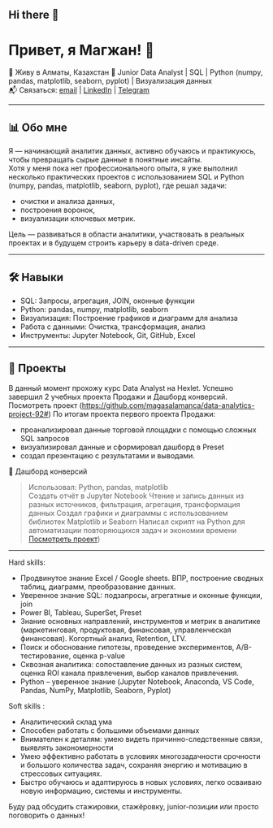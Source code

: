 ## Hi there 👋

# Привет, я Магжан! 👋

📍 Живу в Алматы, Казахстан 
💼 Junior Data Analyst | SQL | Python (numpy, pandas, matplotlib, seaborn, pyplot) | Визуализация данных  
📬 Связаться: [email](maga.29222@gmail.com) | [LinkedIn]([https://linkedin.com/in/...](https://www.linkedin.com/in/%D0%BC%D0%B0%D0%B3%D0%B6%D0%B0%D0%BD-%D0%BA%D0%B0%D0%BB%D0%BC%D1%83%D1%85%D0%B0%D0%BC%D0%B1%D0%B5%D1%82%D0%BE%D0%B2-863048369?utm_source=share&utm_campaign=share_via&utm_content=profile&utm_medium=ios_app)) | [Telegram](@ClintEastwoods)

---

## 📊 Обо мне

Я — начинающий аналитик данных, активно обучаюсь и практикуюсь, чтобы превращать сырые данные в понятные инсайты.  
Хотя у меня пока нет профессионального опыта, я уже выполнил несколько практических проектов с использованием SQL и Python (numpy, pandas, matplotlib, seaborn, pyplot), где решал задачи:  
- очистки и анализа данных,  
- построения воронок,  
- визуализации ключевых метрик.

Цель — развиваться в области аналитики, участвовать в реальных проектах и в будущем строить карьеру в data-driven среде.

---

## 🛠️ Навыки

- SQL: Запросы, агрегация, JOIN, оконные функции
- Python: pandas, numpy, matplotlib, seaborn
- Визуализация: Построение графиков и диаграмм для анализа
- Работа с данными: Очистка, трансформация, анализ
- Инструменты: Jupyter Notebook, Git, GitHub, Excel

---

## 🚀 Проекты

В данный момент прохожу курс Data Analyst на Hexlet. Успешно завершил 2 учебных проекта Продажи и Дашборд конверсий.
Посмотреть проект   (https://github.com/magasalamanca/data-analytics-project-92#)
По итогам проекта первого проекта Продажи:
- проанализировал данные торговой площадки с помощью сложных SQL запросов
- визуализировал данные и сформировал дашборд в Preset
- создал презентацию с результатами и выводами.

 📌 Дашборд конверсий
> Использовал: Python, pandas, matplotlib  
> Создать отчёт в Jupyter Notebook
> Чтение и запись данных из разных источников, фильтрация, агрегация, трансформация данных
> Создал графики и диаграммы с использованием библиотек Matplotlib и Seaborn
> Написал скрипт на Python для автоматизации повторяющихся задач и экономии времени
> [Посмотреть проект](https://github.com/magasalamanca/data-analytics-project-100#))

---


Hard skills:
- Продвинутое знание Excel / Google sheets. ВПР, построение сводных таблиц, диаграмм, преобразование данных.
- Уверенное знание SQL: подзапросы, агрегатные и оконные функции, join
- Power BI, Tableau, SuperSet, Preset
- Знание основных направлений, инструментов и метрик в аналитике (маркетинговая, продуктовая, финансовая, управленческая финансовая). Когортный анализ, Retention, LTV.
- Поиск и обоснование гипотезы, проведение экспериментов, A/B-тестирование, оценка p-value
- Сквозная аналитика: сопоставление данных из разных систем, оценка ROI канала привлечения, выбор каналов привлечения.
- Python – уверенное знание (Jupyter Notebook, Anaconda, VS Code, Pandas, NumPy, Matplotlib, Seaborn, Pyplot)

Soft skills :
- Аналитический склад ума
- Способен работать с большими объемами данных
- Внимателен к деталям: умею видеть причинно-следственные связи, выявлять закономерности
- Умею эффективно работать в условиях многозадачности срочности и большого количества задач, сохраняя энергию и мотивацию в стрессовых ситуациях.
- Быстро обучаюсь и адаптируюсь в новых условиях, легко осваиваю новую информацию, системы и инструменты.


Буду рад обсудить стажировки, стажёровку, junior-позиции или просто поговорить о данных!

